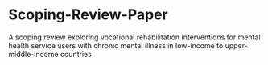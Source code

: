 # Scoping-Review-Paper
A scoping review exploring vocational rehabilitation interventions for mental health service users with chronic mental illness in low-income to upper-middle-income countries
